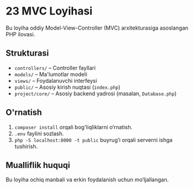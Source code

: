 # 23 MVC Loyihasi

Bu loyiha oddiy Model-View-Controller (MVC) arxitekturasiga asoslangan PHP ilovasi.

## Strukturasi

- `controllers/` – Controller fayllari
- `models/` – Ma'lumotlar modeli
- `views/` – Foydalanuvchi interfeysi
- `public/` – Asosiy kirish nuqtasi (`index.php`)
- `project/core/` – Asosiy backend yadrosi (masalan, `Database.php`)

## O'rnatish

1. `composer install` orqali bog'liqliklarni o‘rnatish.
2. `.env` faylini sozlash.
3. `php -S localhost:8000 -t public` buyrug‘i orqali serverni ishga tushirish.

## Mualliflik huquqi

Bu loyiha ochiq manbali va erkin foydalanish uchun mo‘ljallangan.
